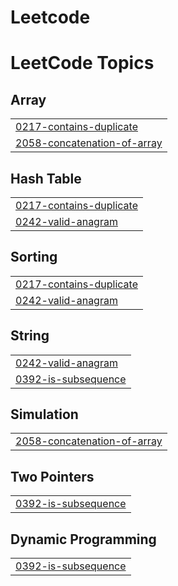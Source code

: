 # Leetcode
<!---LeetCode Topics Start-->
# LeetCode Topics
## Array
|  |
| ------- |
| [0217-contains-duplicate](https://github.com/sara-mohamd/Leetcode/tree/master/0217-contains-duplicate) |
| [2058-concatenation-of-array](https://github.com/sara-mohamd/Leetcode/tree/master/2058-concatenation-of-array) |
## Hash Table
|  |
| ------- |
| [0217-contains-duplicate](https://github.com/sara-mohamd/Leetcode/tree/master/0217-contains-duplicate) |
| [0242-valid-anagram](https://github.com/sara-mohamd/Leetcode/tree/master/0242-valid-anagram) |
## Sorting
|  |
| ------- |
| [0217-contains-duplicate](https://github.com/sara-mohamd/Leetcode/tree/master/0217-contains-duplicate) |
| [0242-valid-anagram](https://github.com/sara-mohamd/Leetcode/tree/master/0242-valid-anagram) |
## String
|  |
| ------- |
| [0242-valid-anagram](https://github.com/sara-mohamd/Leetcode/tree/master/0242-valid-anagram) |
| [0392-is-subsequence](https://github.com/sara-mohamd/Leetcode/tree/master/0392-is-subsequence) |
## Simulation
|  |
| ------- |
| [2058-concatenation-of-array](https://github.com/sara-mohamd/Leetcode/tree/master/2058-concatenation-of-array) |
## Two Pointers
|  |
| ------- |
| [0392-is-subsequence](https://github.com/sara-mohamd/Leetcode/tree/master/0392-is-subsequence) |
## Dynamic Programming
|  |
| ------- |
| [0392-is-subsequence](https://github.com/sara-mohamd/Leetcode/tree/master/0392-is-subsequence) |
<!---LeetCode Topics End-->
